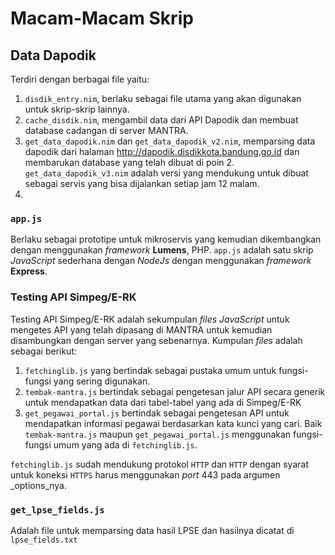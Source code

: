 # Macam-Macam Skrip

## Data Dapodik

Terdiri dengan berbagai file yaitu:

1. `disdik_entry.nim`, berlaku sebagai file utama yang akan digunakan untuk skrip-skrip lainnya.
2. `cache_disdik.nim`, mengambil data dari API Dapodik dan membuat database cadangan di server MANTRA.
3. `get_data_dapodik.nim` dan `get_data_dapodik_v2.nim`, memparsing data dapodik dari halaman http://dapodik.disdikkota.bandung.go.id dan membarukan database yang telah dibuat di poin 2. `get_data_dapodik_v3.nim` adalah versi yang mendukung untuk dibuat sebagai servis yang bisa dijalankan setiap jam 12 malam.
4. 

### `app.js`
Berlaku sebagai prototipe untuk mikroservis yang kemudian dikembangkan dengan menggunakan _framework_ **Lumens**, PHP.
`app.js` adalah satu skrip _JavaScript_ sederhana dengan _NodeJs_ dengan menggunakan _framework_ **Express**.

### Testing API Simpeg/E-RK
Testing API Simpeg/E-RK adalah sekumpulan _files_ _JavaScript_ untuk mengetes API yang telah dipasang di MANTRA untuk kemudian disambungkan dengan server yang sebenarnya.
Kumpulan _files_ adalah sebagai berikut:
1. `fetchinglib.js` yang bertindak sebagai pustaka umum untuk fungsi-fungsi yang sering digunakan.
2. `tembak-mantra.js` bertindak sebagai pengetesan jalur API secara generik untuk mendapatkan data dari tabel-tabel yang ada di Simpeg/E-RK
3. `get_pegawai_portal.js` bertindak sebagai pengetesan API untuk mendapatkan informasi pegawai berdasarkan kata kunci yang cari.
Baik `tembak-mantra.js` maupun `get_pegawai_portal.js` menggunakan fungsi-fungsi umum yang ada di `fetchinglib.js`.

`fetchinglib.js` sudah mendukung protokol `HTTP` dan `HTTP` dengan syarat untuk koneksi `HTTPS` harus menggunakan _port_ 443 pada argumen _options_nya.

### `get_lpse_fields.js`
Adalah file untuk memparsing data hasil LPSE dan hasilnya dicatat di `lpse_fields.txt`
